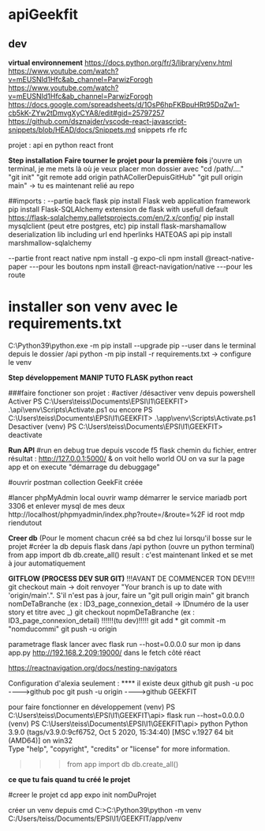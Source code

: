 # apiGeekfit

## dev
**virtual environnement**
https://docs.python.org/fr/3/library/venv.html
https://www.youtube.com/watch?v=mEUSNId1Hfc&ab_channel=ParwizForogh
https://www.youtube.com/watch?v=mEUSNId1Hfc&ab_channel=ParwizForogh
https://docs.google.com/spreadsheets/d/1OsP6hpFKBpuHRt95DqZw1-cb5kK-ZYw2tDmvgXyCYA8/edit#gid=25797257
https://github.com/dsznajder/vscode-react-javascript-snippets/blob/HEAD/docs/Snippets.md                   snippets rfe rfc

projet :
api en python
react front

**Step installation**
**Faire tourner le projet pour la première fois**
j'ouvre un terminal, je me mets là où je veux placer mon dossier avec "cd /path/...."
"git init"
"git remote add origin pathACollerDepuisGitHub"
"git pull origin main"
-> tu es maintenant relié au repo

##imports :
--partie back flask
pip install Flask
	web application framework
pip install Flask-SQLAlchemy
	extension de flask with usefull default
	https://flask-sqlalchemy.palletsprojects.com/en/2.x/config/
pip install mysqlclient (peut etre postgres, etc)
pip install flask-marshamallow
	deserialization lib including url end hperlinks HATEOAS api
pip install marshmallow-sqlalchemy

--partie front react native
npm install -g expo-cli
npm install @react-native-paper                   ---pour les boutons
npm install @react-navigation/native              ---pour les route

# installer son venv avec le requirements.txt
C:\Python39\python.exe -m pip install --upgrade pip --user
dans le terminal depuis le dossier /api
python -m pip install -r requirements.txt
-> configure le venv

**Step développement**
**MANIP TUTO FLASK python react**

###faire fonctioner son projet :
#activer /désactiver venv depuis powershell
Activer
PS C:\Users\teiss\Documents\EPSI\I1\GEEKFIT> .\\api\venv\Scripts\Activate.ps1
ou encore PS C:\Users\teiss\Documents\EPSI\I1\GEEKFIT> .\\app\venv\Scripts\Activate.ps1
Desactiver
(venv) PS C:\Users\teiss\Documents\EPSI\I1\GEEKFIT> deactivate

**Run API**
#run en debug true depuis vscode
f5 
flask
chemin du fichier, entrer
résultat : http://127.0.0.1:5000/  & on voit hello world
OU on va sur la page app et on execute "démarrage du debuggage"

#ouvrir postman
collection GeekFit créée

#lancer phpMyAdmin local
ouvrir wamp
démarrer le service mariadb port 3306 et enlever mysql de mes deux
http://localhost/phpmyadmin/index.php?route=/&route=%2F
id root mdp riendutout

**Creer db**
(Pour le moment chacun créé sa bd chez lui lorsqu'il bosse sur le projet
#créer la db depuis flask
dans /api
python (ouvre un python terminal)
from app import db
db.create_all()
result : c'est maintenant linked et se met à jour automatiquement


**GITFLOW (PROCESS DEV SUR GIT)**
!!!AVANT DE COMMENCER TON DEV!!!!
git checkout main
-> doit renvoyer "Your branch is up to date with 'origin/main'.". S'il n'est pas à jour, faire un "git pull origin main"
git branch nomDeTaBranche   (ex : ID3_page_connexion_detail -> IDnuméro de la user story et titre avec _)
git checkout nopmDeTaBranche (ex : ID3_page_connexion_detail)
!!!!!!(tu dev)!!!!!
git add *
git commit -m "nomducommi"
git push -u origin






parametrage flask
lancer avec
flask run --host=0.0.0.0
sur mon ip dans app.py
http://192.168.2.209:19000/
dans le fetch côté réact

https://reactnavigation.org/docs/nesting-navigators

Configuration d'alexia seulement :
**** il existe deux github
git push -u poc    ---->github poc
git push -u origin ---->github GEEKFIT

pour faire fonctionner en développement
(venv) PS C:\Users\teiss\Documents\EPSI\I1\GEEKFIT\api> flask run --host=0.0.0.0
(venv) PS C:\Users\teiss\Documents\EPSI\I1\GEEKFIT\api> python
Python 3.9.0 (tags/v3.9.0:9cf6752, Oct  5 2020, 15:34:40) [MSC v.1927 64 bit (AMD64)] on win32  
Type "help", "copyright", "credits" or "license" for more information.
>>> from app import db
>>> db.create_all()





**ce que tu fais quand tu créé le projet**

#creer le projet
cd app
expo init nomDuProjet



créer un venv depuis cmd
C:\>C:\Python39\python -m venv C:/Users/teiss/Documents/EPSI\I1/GEEKFIT/app/venv 


